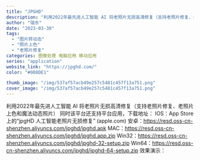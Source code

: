 ```yaml
---
title: "JPGHD"
description: "利用2022年最先进人工智能 AI 将老照片无损高清修复（支持老照片修复、老照片上色和魔法动态照片）   同时该平台还支"
author: "瑞东"
date: "2023-03-30"
tags:
  - "图片转动态"
  - "照片上色"
  - "老照片修复"
categories: 图像处理 电脑应用 移动应用
series: "application"
website_link: "https://jpghd.com/"
color: "#008DE1"

thumb_image: "/img/537af57acb49e257c5481c457f13a751.png"
cover_image: "/img/537af57acb49e257c5481c457f13a751.png"
---
```


利用2022年最先进人工智能 AI 将老照片无损高清修复（支持老照片修复、老照片上色和魔法动态照片）   同时该平台还支持平台应用，下载地址：   IOS：‎App Store 上的“jpgHD 人工智能老照片无损修复” (apple.com)   安卓：https://resd.oss-cn-shenzhen.aliyuncs.com/jpghd/jpghd.apk   MAC：https://resd.oss-cn-shenzhen.aliyuncs.com/jpghd/jpghd.app.zip   Win32：https://resd.oss-cn-shenzhen.aliyuncs.com/jpghd/jpghd-32-setup.zip   Win64：https://resd.oss-cn-shenzhen.aliyuncs.com/jpghd/jpghd-64-setup.zip   效果演示：   